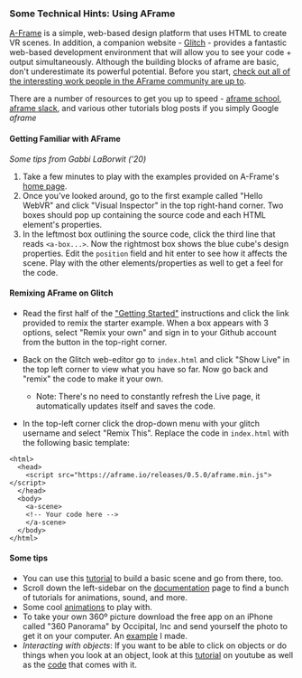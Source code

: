 ### Some Technical Hints: Using AFrame

[A-Frame](https://aframe.io/) is a simple, web-based design platform that uses HTML to create VR scenes. In addition, a companion website - [Glitch](https://glitch.com/) - provides a fantastic web-based development environment that will allow you to see your code + output simultaneously. Although the building blocks of aframe are basic, don't underestimate its powerful potential. Before you start, [check out all of the interesting work people in the AFrame community are up to](https://aframe.io/blog/).

There are a number of resources to get you up to speed - [aframe school](https://aframe.io/aframe-school), [aframe slack](https://aframevr-slack.herokuapp.com/), and various other tutorials blog posts if you simply Google _aframe_

#### Getting Familiar with AFrame
_Some tips from Gabbi LaBorwit ('20)_

  1. Take a few minutes to play with the examples provided on A-Frame's [home page](https://aframe.io/examples/showcase/helloworld/).
  2. Once you've looked around, go to the first example called "Hello WebVR" and click "Visual Inspector" in the top right-hand corner. Two boxes should pop up containing the source code and each HTML element's properties.
  3. In the leftmost box outlining the source code, click the third line that reads `<a-box...>`. Now the rightmost box shows the blue cube's design properties. Edit the `position` field and hit enter to see how it affects the scene. Play with the other elements/properties as well to get a feel for the code.


#### Remixing AFrame on Glitch
- Read the first half of the ["Getting Started"](https://aframe.io/docs/0.5.0/introduction/#getting-started) instructions and click the link provided to remix the starter example. When a box appears with 3 options, select "Remix your own" and sign in to your Github account from the button in the top-right corner.

- Back on the Glitch web-editor go to `index.html` and click "Show Live" in the top left corner to view what you have so far. Now go back and "remix" the code to make it your own.
  - Note: There's no need to constantly refresh the Live page, it automatically updates itself and saves the code.

- In the top-left corner click the drop-down menu with your glitch username and select "Remix This". Replace the code in `index.html` with the following basic template:

```
<html>
  <head>
    <script src="https://aframe.io/releases/0.5.0/aframe.min.js"></script>
  </head>
  <body>
    <a-scene>
    <!-- Your code here -->
    </a-scene>
  </body>
</html>
```

#### Some tips

- You can use this [tutorial](https://aframe.io/docs/0.5.0/guides/building-a-basic-scene.html) to build a basic scene and go from there, too.
- Scroll down the left-sidebar on the [documentation](https://aframe.io/docs/0.5.0/introduction/) page to find a bunch of tutorials for animations, sound, and more.
- Some cool [animations](https://aframe.io/docs/0.5.0/core/animations.html#direction_alternate) to play with.
- To take your own 360º picture download the free app on an iPhone called "360 Panorama" by Occipital, Inc and send  yourself the photo to get it on your computer. An [example](https://ambiguous-hare.glitch.me/) I made.
- *Interacting with objects*: If you want to be able to click on objects or do things when you look at an object, look at this [tutorial](https://www.youtube.com/watch?v=yM89f0GLzB0) on youtube as well as the [code](https://github.com/SonarSystems/A-Frame-WebVR-Tutorials/blob/master/%5B6%5D%20Interacting%20With%20Objects/index.html) that comes with it.
